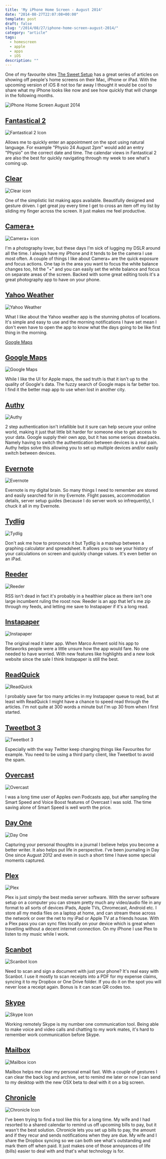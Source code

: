 ```yaml
---
title: 'My iPhone Home Screen - August 2014'
date: "2014-08-27T22:07:08+00:00"
template: post
draft: false
slug: "/2014/08/27/iphone-home-screen-august-2014/"
category: "article"
tags:
  - homescreen
  - apple
  - apps
  - iOS
description: ""
---
```


One of my favourite sites <a title="The Sweet Setup" href="http://thesweetsetup.com">The Sweet Setup</a> has a great series of articles on showing off people's home screens on their Mac, iPhone or iPad. With the upcoming version of iOS 8 not too far away I thought it would be cool to share what my iPhone looks like now and see how quickly that will change in the following months.

![iPhone Home Screen August 2014](./home-screen.png)

## [Fantastical 2](https://itunes.apple.com/nz/app/fantastical-2-for-iphone-calendar/id718043190?mt=8&amp;uo=4&amp;at=10lnRx)

![Fantastical 2 Icon](./icon-fantastical2.jpg)

Allows me to quickly enter an appointment on the spot using natural language. For example "Physio 24 August 2pm" would add an entry "Physio" on the correct date and time. The calendar views in Fantastical 2 are also the best for quickly navigating through my week to see what's coming up.

## [Clear](https://itunes.apple.com/nz/app/clear-tasks-reminders-to-do/id493136154?mt=8&amp;uo=4&amp;at=10lnRx)

![Clear icon](./icon-clear.jpg)

One of the simplistic list making apps available. Beautifully designed and gesture driven. I get great joy every time I get to cross an item off my list by sliding my finger across the screen. It just makes me feel productive.

## [Camera+](https://itunes.apple.com/nz/app/camera+/id329670577?mt=8&amp;at=10lnRx)

![Camera+ icon](./icon-camera+.jpg)

I'm a photography lover, but these days I'm sick of lugging my DSLR around all the time. I always have my iPhone and it tends to be the camera I use most often. A couple of things I like about Camera+ are the quick exposure and focus actions. One tap in the area you want to focus the white balance changes too, hit the "+" and you can easily set the white balance and focus on separate areas of the screen. Backed with some great editing tools it's a great photography app to have on your phone.

## [Yahoo Weather](https://itunes.apple.com/nz/app/yahoo-weather/id628677149?mt=8&amp;uo=4&amp;at=10lnRx)

![Yahoo Weather](./icon-yahoo-weather.jpg)

What I like about the Yahoo weather app is the stunning photos of locations. It's simple and easy to use and the morning notifications I have set mean I don't even have to open the app to know what the days going to be like first thing in the morning.

<a title="Google Maps" href="https://itunes.apple.com/us/app/google-maps/id585027354?mt=8&amp;at=10lnRx" target="_blank">Google Maps</a>

## [Google Maps](https://itunes.apple.com/us/app/google-maps/id585027354?mt=8&amp;at=10lnRx)

![Google Maps](./icon-google-maps.jpg)

While I like the UI for Apple maps, the sad truth is that it isn't up to the quality of Google's data. The fuzzy search of Google maps is far better too. I find it the better map app to use when lost in another city.

## [Authy](https://itunes.apple.com/nz/app/authy/id494168017?mt=8&amp;uo=4&amp;at=10lnRx)

![Authy](./icon-authy.jpg)

2 step authentication isn't infallible but it sure can help secure your online world, making it just that little bit harder for someone else to get access to your data. Google supply their own app, but it has some serious drawbacks. Namely having to switch the authentication between devices is a real pain. Authy helps solve this allowing you to set up multiple devices and/or easily switch between devices.

## [Evernote](https://itunes.apple.com/nz/app/evernote/id281796108?mt=8&amp;uo=4&amp;at=10lnRx)

![Evernote](./icon-evernote.jpg)

Evernote is my digital brain. So many things I need to remember are stored and easily searched for in my Evernote. Flight passes, accommodation details, server setup guides (because I do server work so infrequently), I chuck it all in my Evernote.


## [Tydlig](https://itunes.apple.com/nz/app/tydlig-calculator-reimagined/id721606556?mt=8&amp;uo=4&amp;at=10lnRx)

![Tydlig](./icon-tydlig.jpg)

Don't ask me how to pronounce it but Tydlig is a mashup between a graphing calculator and spreadsheet. It allows you to see your history of your calculations on screen and quickly change values. It's even better on an iPad.

## [Reeder](https://itunes.apple.com/nz/app/reeder-2/id697846300?mt=8&amp;at=10lnRx)

![Reeder](./icon-reeder.jpg)

RSS isn't dead in fact it's probably in a healthier place as there isn't one large incumbent ruling the roost now. Reeder is an app that let's me zip through my feeds, and letting me save to Instapaper if it's a long read.

## [Instapaper](https://itunes.apple.com/nz/app/instapaper/id288545208?mt=8&amp;uo=4&amp;at=10lnRx)

![Instapaper](./icon-instapaper.jpg)

The original read it later app. When Marco Arment sold his app to Betaworks people were a little unsure how the app would fare. No one needed to have worried. With new features like highlights and a new look website since the sale I think Instapaper is still the best.

## [ReadQuick](https://itunes.apple.com/nz/app/readquick-speed-reader-for/id515138359?mt=8&amp;at=10lnRx)

![ReadQuick](./icon-readquick.jpg)

I probably save far too many articles in my Instapaper queue to read, but at least with ReadQuick I might have a chance to speed read through the articles. I'm not quite at 300 words a minute but I'm up 30 from when I first started.

## [Tweetbot 3](https://itunes.apple.com/nz/app/tweetbot-3-for-twitter-iphone/id722294701?mt=8&amp;uo=4&amp;at=10lnRx)

![Tweetbot 3](./icon-tweetbot.jpg)

Especially with the&nbsp;way Twitter keep changing things like Favourites for example. You need to be using a third party client, like Tweetbot to avoid the spam.

## [Overcast](https://itunes.apple.com/nz/app/overcast-podcast-player/id888422857?mt=8&amp;uo=4&amp;at=10lnRx)

![Overcast](./icon-overcast.jpg)

I was a long time user of Apples own Podcasts app, but after sampling the Smart Speed and Voice Boost features of Overcast I was sold. The time saving alone of Smart Speed is well worth the price.

## [Day One](https://itunes.apple.com/nz/app/day-one-journal-diary/id421706526?mt=8&amp;uo=4&amp;at=10lnRx)

![Day One](./icon-day-one.jpg)

Capturing your personal thoughts in a journal I believe helps you become a better writer. It also helps put life in perspective. I've been journaling in Day One since August 2012 and even in such a short time I have some special moments captured.

## [Plex](https://itunes.apple.com/nz/app/plex/id383457673?mt=8&amp;uo=4&amp;at=10lnRx)

![Plex](./icon-plex.jpg)

Plex is just simply the best media server software. With the server software setup on a computer you can stream pretty much any video/audio file in any format to all sorts of devices iPads, Apple TVs, Chromecast, Android etc. I store all my media files on a laptop at home, and can stream these across the network or over the net to my iPad or Apple TV at a friends house. With a Plex pass you can sync files locally on your device which is great when travelling without a decent internet connection. On my iPhone I use Plex to listen to my music while I work.

## [Scanbot](https://itunes.apple.com/nz/app/scanbot-pdf-qr-code-scanner/id834854351?mt=8&amp;uo=4&amp;at=10lnRx)

![Scanbot Icon](./icon-scanbot.jpg)

Need to scan and sign a document with just your phone? It's real easy with Scanbot. I use it mostly to scan receipts into a PDF for my expense claims, syncing it to my Dropbox or One Drive folder. If you do it on the spot you will never lose a receipt again. Bonus is it can scan QR codes too.

## [Skype](https://itunes.apple.com/nz/app/skype-for-iphone/id304878510?mt=8&amp;uo=4&amp;at=10lnRx)

![Skype Icon](./icon-skype.jpg)

Working remotely Skype is my number one communication tool. Being able to make voice and video calls and chatting to my work mates, it's hard to remember work communication before Skype.

## [Mailbox](https://itunes.apple.com/nz/app/mailbox/id576502633?mt=8&amp;at=10lnRx)

![Mailbox icon](./icon-mailbox.jpg)

Mailbox helps me clear my personal email fast. With a couple of gestures I can clear the back log and archive, set to remind me later or now I can send to my desktop with the new OSX beta to deal with it on a big screen.

## [Chronicle](https://itunes.apple.com/nz/app/chronicle-bill-reminders/id572561420?mt=8&amp;at=10lnRx)

![Chronicle Icon](./icon-chronicle.jpg)

I've been trying to find a tool like this for a long time. My wife and I had resorted to a shared calendar to remind us off upcoming bills to pay, but it wasn't the best solution. Chronicle lets you set up bills to pay, the amount and if they recur and sends notifications when they are due. My wife and I share the Dropbox syncing so we can both see what's outstanding and mark them off when paid. It just makes one of those annoyances of life (bills) easier to deal with and that's what technology is for.